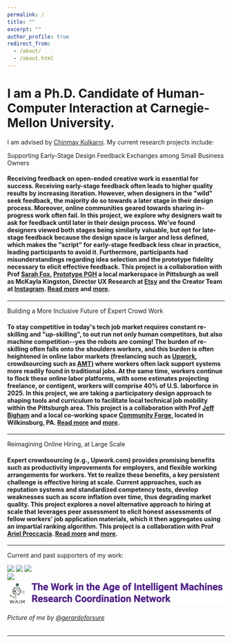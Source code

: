```yaml
---
permalink: /
title: ""
excerpt: ""
author_profile: true
redirect_from:
  - /about/
  - /about.html
---
```



I am a Ph.D. Candidate of Human-Computer Interaction at Carnegie-Mellon University.
======
I am advised by [Chinmay Kulkarni](http://www.cs.cmu.edu/~chinmayk/). My current research projects include:

Supporting Early-Stage Design Feedback Exchanges among Small Business Owners
#### Receiving feedback on open-ended creative work is essential for success. Receiving early-stage feedback often leads to higher quality results by increasing iteration. However, when designers in the "wild" seek feedback, the majority do so towards a later stage in their design process. Moreover, online communities geared towards sharing in-progress work often fail. In this project, we explore why designers wait to ask for feedback until later in their design process. We've found designers viewed both stages being similarly valuable, but opt for late-stage feedback because the design space is larger and less defined, which makes the "script" for early-stage feedback less clear in practice, leading participants to avoid it. Furthermore, participants had misunderstandings regarding idea selection and the prototype fidelity necessary to elicit effective feedback. This project is a collaboration with Prof [Sarah Fox](https://www.sarahfox.info/), [Prototype PGH](https://prototypepgh.com/) a local markerspace in Pittsburgh as well as McKayla Kingston, Director UX Research at [Etsy](https://etsy.com) and the Creator Team at [Instagram](https://instagram.com). [Read more](https://dl.acm.org/citation.cfm?id=3326580) and [more](https://dl.acm.org/doi/pdf/10.1145/3449089).

---

Building a More Inclusive Future of Expert Crowd Work
#### To stay competitive in today's tech job market requires constant re-skilling and "up-skilling", to out run not only human competitors, but also machine competition--yes the robots are coming! The burden of re-skilling often falls onto the shoulders workers, and this burden is often heightened in online labor markets (freelancing such as [Upwork](https://upwork.com), crowdsourcing such as [AMT](https://www.mturk.com/)) where workers often lack support systems more readily found in traditional jobs. At the same time, workers continue to flock these online labor platforms, with some estimates projecting freelance, or contigent, workers will comprise 40% of U.S. laborforce in 2025. In this project, we are taking a participatory design approach to shaping tools and curriculum to facilitate local technical job mobility within the Pittsburgh area. This project is a collaboration with Prof [Jeff Bigham](http://www.cs.cmu.edu/~jbigham/) and a local co-working space [Community Forge](https://www.forge.community/), located in Wilkinsburg, PA. [Read more](https://dl.acm.org/doi/abs/10.1145/3432925) and [more](http://upskill.us).

---

Reimagining Online Hiring, at Large Scale
#### Expert crowdsourcing (e.g., Upwork.com) provides promising benefits such as productivity improvements for employers, and flexible working arrangements for workers. Yet to realize these benefits, a key persistent challenge is effective hiring at scale. Current approaches, such as reputation systems and standardized competency tests, develop weaknesses such as score inflation over time, thus degrading market quality. This project explores a novel alternative approach to hiring at scale that leverages peer assessment to elicit honest assessments of fellow workers' job application materials, which it then aggregates using an impartial ranking algorithm. This project is a collaboration with Prof [Ariel Proccacia](http://procaccia.info/). [Read more](https://ojs.aaai.org/index.php/AAAI/article/download/5641/5497) and [more](https://ojs.aaai.org/index.php/AAAI/article/view/11467/11326).

---

Current and past supporters of my work:

<img src='/images/insta-logo.png' width="75" >
<img src='/images/etsy-logo.png' width="100">
<img src='/images/onr-logo.png' width="150">

<br>

<img src='/images/S_scholars_logo-color.jpeg' width="300">
<img src='/images/waim.png' width="2000">


###### Picture of me by [@gerardoforsure](https://twitter.com/gerardoforsure)

------

<!--  Create content & metadata
------
For site content, there is one markdown file for each type of content, which are stored in directories like _publications, _talks, _posts, _teaching, or _pages. For example, each talk is a markdown file in the [_talks directory](https://github.com/academicpages/academicpages.github.io/tree/master/_talks). At the top of each markdown file is structured data in YAML about the talk, which the theme will parse to do lots of cool stuff. The same structured data about a talk is used to generate the list of talks on the [Talks page](https://academicpages.github.io/talks), each [individual page](https://academicpages.github.io/talks/2012-03-01-talk-1) for specific talks, the talks section for the [CV page](https://academicpages.github.io/cv), and the [map of places you've given a talk](https://academicpages.github.io/talkmap.html) (if you run this [python file](https://github.com/academicpages/academicpages.github.io/blob/master/talkmap.py) or [Jupyter notebook](https://github.com/academicpages/academicpages.github.io/blob/master/talkmap.ipynb), which creates the HTML for the map based on the contents of the _talks directory).

**Markdown generator**

I have also created [a set of Jupyter notebooks](https://github.com/academicpages/academicpages.github.io/tree/master/markdown_generator
) that converts a CSV containing structured data about talks or presentations into individual markdown files that will be properly formatted for the academicpages template. The sample CSVs in that directory are the ones I used to create my own personal website at stuartgeiger.com. My usual workflow is that I keep a spreadsheet of my publications and talks, then run the code in these notebooks to generate the markdown files, then commit and push them to the GitHub repository.

How to edit your site's GitHub repository
------
Many people use a git client to create files on their local computer and then push them to GitHub's servers. If you are not familiar with git, you can directly edit these configuration and markdown files directly in the github.com interface. Navigate to a file (like [this one](https://github.com/academicpages/academicpages.github.io/blob/master/_talks/2012-03-01-talk-1.md) and click the pencil icon in the top right of the content preview (to the right of the "Raw | Blame | History" buttons). You can delete a file by clicking the trashcan icon to the right of the pencil icon. You can also create new files or upload files by navigating to a directory and clicking the "Create new file" or "Upload files" buttons.

Example: editing a markdown file for a talk
![Editing a markdown file for a talk](/images/editing-talk.png)

For more info
------
More info about configuring academicpages can be found in [the guide](https://academicpages.github.io/markdown/). The [guides for the Minimal Mistakes theme](https://mmistakes.github.io/minimal-mistakes/docs/configuration/) (which this theme was forked from) might also be helpful. -->
